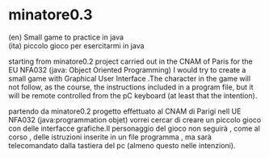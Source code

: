 # minatore0.3
(en) Small game to practice in java <br/>
(ita) piccolo gioco per esercitarmi in java


starting from minatore0.2 project carried out in the  CNAM of Paris for the EU NFA032 (java:  Object Oriented Programming) I would try to create a small game with Graphical User Interface .The character in the game will not follow, as the course, the instructions included in a program file, but it will be remote controlled from the pC keyboard (at least that the intention).

partendo da minatore0.2 progetto effettuato al CNAM di Parigi nell UE NFA032 (java:programmation objet) vorrei cercar di creare un piccolo gioco con delle interfacce grafiche.Il personaggio del gioco non seguirà , come al corso , delle istruzioni inserite in un file programma , ma sarà telecomandato dalla tastiera del pc (almeno questo nelle intenzioni).


